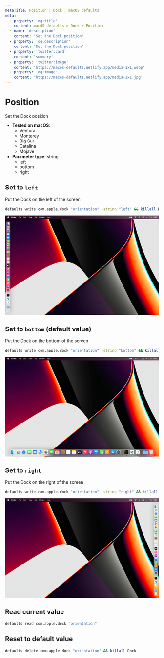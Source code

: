 ```yaml
---
metaTitle: Position | Dock | macOS defaults
meta:
  - property: 'og:title'
    content: macOS defaults > Dock > Position
  - name: 'description'
    content: 'Set the Dock position'
  - property: 'og:description'
    content: 'Set the Dock position'
  - property: 'twitter:card'
    content: 'summary'
  - property: 'twitter:image'
    content: 'https://macos-defaults.netlify.app/media-1x1.webp'
  - property: 'og:image'
    content: 'https://macos-defaults.netlify.app/media-1x1.jpg'
---
```


# Position

Set the Dock position

<!-- break lists -->

- **Tested on macOS**:
  - Ventura
  - Monterey
  - Big Sur
  - Catalina
  - Mojave
- **Parameter type**: string
  - left
  - bottom
  - right

## Set to `left`

Put the Dock on the left of the screen

```bash
defaults write com.apple.dock "orientation" -string "left" && killall Dock
```

<img
  src="../../images/dock/orientation/left.png"
  alt="Example output with value set to left"
  width="740" height="463" style="height: auto"
/>

## Set to `bottom` (default value)

Put the Dock on the bottom of the screen

```bash
defaults write com.apple.dock "orientation" -string "bottom" && killall Dock
```

<img
  src="../../images/dock/orientation/bottom.png"
  alt="Example output with value set to bottom"
  width="740" height="463" style="height: auto"
/>

## Set to `right`

Put the Dock on the right of the screen

```bash
defaults write com.apple.dock "orientation" -string "right" && killall Dock
```

<img
  src="../../images/dock/orientation/right.png"
  alt="Example output with value set to right"
  width="740" height="463" style="height: auto"
/>

## Read current value

```bash
defaults read com.apple.dock "orientation"
```

## Reset to default value

```bash
defaults delete com.apple.dock "orientation" && killall Dock
```

